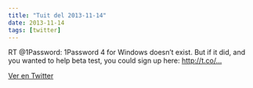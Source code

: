 ```yaml
---
title: "Tuit del 2013-11-14"
date: 2013-11-14
tags: [twitter]
---
```


RT @1Password: 1Password 4 for Windows doesn’t exist. But if it did, and you wanted to help beta test, you could sign up here: http://t.co/…



[Ver en Twitter](https://twitter.com/i/web/status/401114915525914624)

